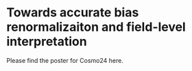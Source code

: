 # Towards accurate bias renormalizaiton and field-level interpretation
Please find the poster for Cosmo24 here. 
